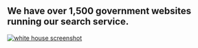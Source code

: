 ## We have over 1,500 government websites running our search service.

[![white house screenshot](https://d3qcdigd1fhos0.cloudfront.net/blog/img/promo-customer.png)](http://www.whitehouse.gov/)
